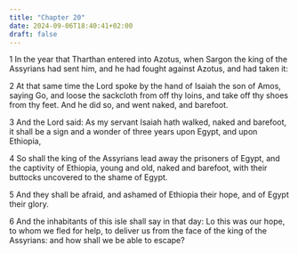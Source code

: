 ```yaml
---
title: "Chapter 20"
date: 2024-09-06T18:40:41+02:00
draft: false
---
```




1 In the year that Tharthan entered into Azotus, when Sargon the king of the Assyrians had sent him, and he had fought against Azotus, and had taken it:

2 At that same time the Lord spoke by the hand of Isaiah the son of Amos, saying Go, and loose the sackcloth from off thy loins, and take off thy shoes from thy feet. And he did so, and went naked, and barefoot.

3 And the Lord said: As my servant Isaiah hath walked, naked and barefoot, it shall be a sign and a wonder of three years upon Egypt, and upon Ethiopia,

4 So shall the king of the Assyrians lead away the prisoners of Egypt, and the captivity of Ethiopia, young and old, naked and barefoot, with their buttocks uncovered to the shame of Egypt.

5 And they shall be afraid, and ashamed of Ethiopia their hope, and of Egypt their glory.

6 And the inhabitants of this isle shall say in that day: Lo this was our hope, to whom we fled for help, to deliver us from the face of the king of the Assyrians: and how shall we be able to escape?

